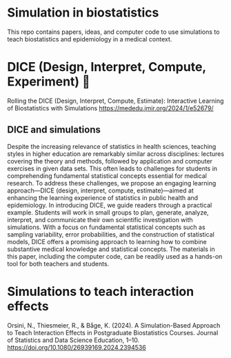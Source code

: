 # Simulation in biostatistics 
This repo contains papers, ideas, and computer code to use simulations to teach biostatistics and epidemiology in a medical context.

# DICE (Design, Interpret, Compute, Experiment) :game_die:
Rolling the DICE (Design, Interpret, Compute, Estimate): Interactive Learning of Biostatistics with Simulations
https://mededu.jmir.org/2024/1/e52679/

## DICE and simulations
Despite the increasing relevance of statistics in health sciences, teaching styles in higher education are remarkably similar across disciplines: lectures covering the theory and methods, followed by application and computer exercises in given data sets. This often leads to challenges for students in comprehending fundamental statistical concepts essential for medical research. To address these challenges, we propose an engaging learning approach—DICE (design, interpret, compute, estimate)—aimed at enhancing the learning experience of statistics in public health and epidemiology. In introducing DICE, we guide readers through a practical example. Students will work in small groups to plan, generate, analyze, interpret, and communicate their own scientific investigation with simulations. With a focus on fundamental statistical concepts such as sampling variability, error probabilities, and the construction of statistical models, DICE offers a promising approach to learning how to combine substantive medical knowledge and statistical concepts. The materials in this paper, including the computer code, can be readily used as a hands-on tool for both teachers and students.

# Simulations to teach interaction effects 
Orsini, N., Thiesmeier, R., & Båge, K. (2024). A Simulation-Based Approach to Teach Interaction Effects in Postgraduate Biostatistics Courses. Journal of Statistics and Data Science Education, 1–10. https://doi.org/10.1080/26939169.2024.2394536
